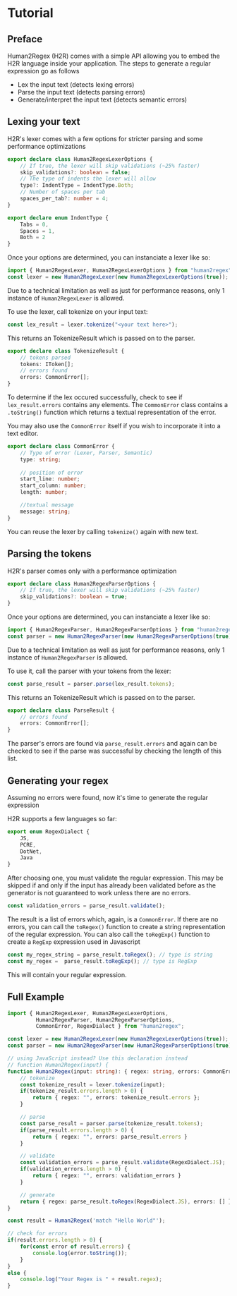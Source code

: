 # Tutorial

## Preface

Human2Regex (H2R) comes with a simple API allowing you to embed the H2R language inside your application.
The steps to generate a regular expression go as follows
- Lex the input text (detects lexing errors)
- Parse the input text (detects parsing errors)
- Generate/interpret the input text (detects semantic errors)

## Lexing your text

H2R's lexer comes with a few options for stricter parsing and some performance optimizations

```typescript
export declare class Human2RegexLexerOptions {
    // If true, the lexer will skip validations (~25% faster)
    skip_validations?: boolean = false;
    // The type of indents the lexer will allow
    type?: IndentType = IndentType.Both;
    // Number of spaces per tab
    spaces_per_tab?: number = 4;
}

export declare enum IndentType {
    Tabs = 0,
    Spaces = 1,
    Both = 2
}
```
Once your options are determined, you can instanciate a lexer like so:

```typescript
import { Human2RegexLexer, Human2RegexLexerOptions } from "human2regex";
const lexer = new Human2RegexLexer(new Human2RegexLexerOptions(true));
```

Due to a technical limitation as well as just for performance reasons, only 1 instance of `Human2RegexLexer` is allowed.

To use the lexer, call tokenize on your input text:

```typescript
const lex_result = lexer.tokenize("<your text here>");
```

This returns an TokenizeResult which is passed on to the parser.

```typescript
export declare class TokenizeResult {
    // tokens parsed
    tokens: IToken[];
    // errors found
    errors: CommonError[];
}
```

To determine if the lex occured successfully, check to see if `lex_result.errors` contains any elements. The `CommonError` class contains a `.toString()` function which returns a textual representation of the error.

You may also use the `CommonError` itself if you wish to incorporate it into a text editor.

```typescript
export declare class CommonError {
    // Type of error (Lexer, Parser, Semantic)
    type: string;
    
    // position of error
    start_line: number;
    start_column: number;
    length: number;

    //textual message
    message: string;
}
```

You can reuse the lexer by calling `tokenize()` again with new text.

## Parsing the tokens

H2R's parser comes only with a performance optimization
```typescript
export declare class Human2RegexParserOptions {
    // If true, the lexer will skip validations (~25% faster)
    skip_validations?: boolean = true;
}
```

Once your options are determined, you can instanciate a lexer like so:

```typescript
import { Human2RegexParser, Human2RegexParserOptions } from "human2regex";
const parser = new Human2RegexParser(new Human2RegexParserOptions(true));
```

Due to a technical limitation as well as just for performance reasons, only 1 instance of `Human2RegexParser` is allowed.

To use it, call the parser with your tokens from the lexer:

```typescript
const parse_result = parser.parse(lex_result.tokens);
```

This returns an TokenizeResult which is passed on to the parser.
```typescript
export declare class ParseResult {
    // errors found
    errors: CommonError[];
}
```

The parser's errors are found via `parse_result.errors` and again can be checked to see if the parse was successful by checking the length of this list.

## Generating your regex
Assuming no errors were found, now it's time to generate the regular expression

H2R supports a few languages so far:

```typescript
export enum RegexDialect {
    JS,
    PCRE,
    DotNet,
    Java
}
```

After choosing one, you must validate the regular expression. This may be skipped if and only if the input has already been validated before as the generator is not guaranteed to work unless there are no errors.

```typescript
const validation_errors = parse_result.validate();
```

The result is a list of errors which, again, is a `CommonError`. If there are no errors, you can call the `toRegex()` function to create a string representation of the regular expression. You can also call the `toRegExp()` function to create a `RegExp` expression used in Javascript

```typescript
const my_regex_string = parse_result.toRegex(); // type is string
const my_regex =  parse_result.toRegExp(); // type is RegExp
```

This will contain your regular expression.

## Full Example
```typescript
import { Human2RegexLexer, Human2RegexLexerOptions,
         Human2RegexParser, Human2RegexParserOptions,
         CommonError, RegexDialect } from "human2regex";

const lexer = new Human2RegexLexer(new Human2RegexLexerOptions(true));
const parser = new Human2RegexParser(new Human2RegexParserOptions(true));

// using JavaScript instead? Use this declaration instead
// function Human2Regex(input) {
function Human2Regex(input: string): { regex: string, errors: CommonError[] } {
    // tokenize
    const tokenize_result = lexer.tokenize(input);
    if(tokenize_result.errors.length > 0) {
        return { regex: "", errors: tokenize_result.errors };
    }

    // parse
    const parse_result = parser.parse(tokenize_result.tokens);
    if(parse_result.errors.length > 0) {
        return { regex: "", errors: parse_result.errors }
    }

    // validate
    const validation_errors = parse_result.validate(RegexDialect.JS);
    if(validation_errors.length > 0) {
        return { regex: "", errors: validation_errors }
    }

    // generate
    return { regex: parse_result.toRegex(RegexDialect.JS), errors: [] };
}

const result = Human2Regex('match "Hello World"');

// check for errors
if(result.errors.length > 0) {
    for(const error of result.errors) {
        console.log(error.toString());
    }
}
else {
    console.log("Your Regex is " + result.regex);
}
```